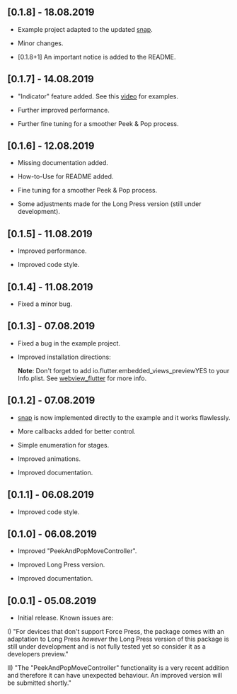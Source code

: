 ## [0.1.8] - 18.08.2019

* Example project adapted to the updated [snap](https://pub.dev/packages/snap).

* Minor changes.

* [0.1.8+1] An important notice is added to the README.

## [0.1.7] - 14.08.2019

* "Indicator" feature added. See this [video](https://youtu.be/wOWCV7HJzwc) for examples.

* Further improved performance.

* Further fine tuning for a smoother Peek & Pop process.

## [0.1.6] - 12.08.2019

* Missing documentation added.

* How-to-Use for README added.

* Fine tuning for a smoother Peek & Pop process.

* Some adjustments made for the Long Press version (still under development).

## [0.1.5] - 11.08.2019

* Improved performance.

* Improved code style.

## [0.1.4] - 11.08.2019

* Fixed a minor bug.

## [0.1.3] - 07.08.2019

* Fixed a bug in the example project.

* Improved installation directions: 
  
  **Note**: Don't forget to add <key>io.flutter.embedded_views_preview</key><string>YES</string> to your Info.plist. See
  [webview_flutter](https://pub.flutter-io.cn/packages/webview_flutter) for more info.

## [0.1.2] - 07.08.2019

* [snap](https://pub.dev/packages/snap) is now implemented directly to the example and it works flawlessly.

* More callbacks added for better control.

* Simple enumeration for stages.

* Improved animations.

* Improved documentation.

## [0.1.1] - 06.08.2019

* Improved code style.

## [0.1.0] - 06.08.2019

* Improved "PeekAndPopMoveController".

* Improved Long Press version.

* Improved documentation.

## [0.0.1] - 05.08.2019

* Initial release. Known issues are:

I) "For devices that don't support Force Press, the package comes with an adaptation to Long Press *however* the Long Press 
version of this package is still under development and is not fully tested yet so consider it as a developers preview."

II) "The "PeekAndPopMoveController" functionality is a very recent addition and therefore it can have unexpected behaviour. 
    An improved version will be submitted shortly."
